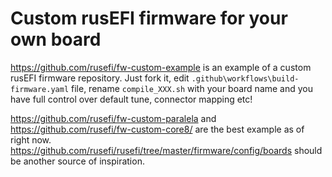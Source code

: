 # Custom rusEFI firmware for your own board

https://github.com/rusefi/fw-custom-example is an example of a custom rusEFI firmware repository. Just fork it, edit ``.github\workflows\build-firmware.yaml`` file, rename ``compile_XXX.sh`` with your board name and you have full control over default tune, connector mapping etc!

https://github.com/rusefi/fw-custom-paralela and https://github.com/rusefi/fw-custom-core8/ are the best example as of right now. https://github.com/rusefi/rusefi/tree/master/firmware/config/boards should be another source of inspiration.
